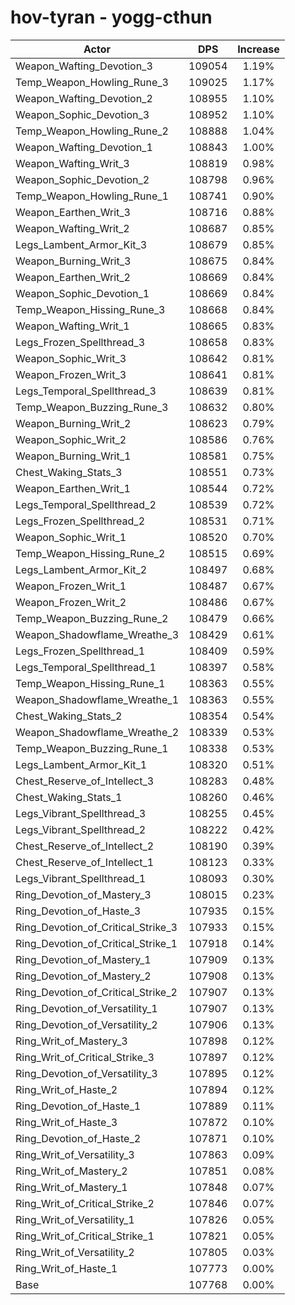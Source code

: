 # hov-tyran - yogg-cthun
| Actor | DPS | Increase |
|---|:---:|:---:|
|Weapon_Wafting_Devotion_3|109054|1.19%|
|Temp_Weapon_Howling_Rune_3|109025|1.17%|
|Weapon_Wafting_Devotion_2|108955|1.10%|
|Weapon_Sophic_Devotion_3|108952|1.10%|
|Temp_Weapon_Howling_Rune_2|108888|1.04%|
|Weapon_Wafting_Devotion_1|108843|1.00%|
|Weapon_Wafting_Writ_3|108819|0.98%|
|Weapon_Sophic_Devotion_2|108798|0.96%|
|Temp_Weapon_Howling_Rune_1|108741|0.90%|
|Weapon_Earthen_Writ_3|108716|0.88%|
|Weapon_Wafting_Writ_2|108687|0.85%|
|Legs_Lambent_Armor_Kit_3|108679|0.85%|
|Weapon_Burning_Writ_3|108675|0.84%|
|Weapon_Earthen_Writ_2|108669|0.84%|
|Weapon_Sophic_Devotion_1|108669|0.84%|
|Temp_Weapon_Hissing_Rune_3|108668|0.84%|
|Weapon_Wafting_Writ_1|108665|0.83%|
|Legs_Frozen_Spellthread_3|108658|0.83%|
|Weapon_Sophic_Writ_3|108642|0.81%|
|Weapon_Frozen_Writ_3|108641|0.81%|
|Legs_Temporal_Spellthread_3|108639|0.81%|
|Temp_Weapon_Buzzing_Rune_3|108632|0.80%|
|Weapon_Burning_Writ_2|108623|0.79%|
|Weapon_Sophic_Writ_2|108586|0.76%|
|Weapon_Burning_Writ_1|108581|0.75%|
|Chest_Waking_Stats_3|108551|0.73%|
|Weapon_Earthen_Writ_1|108544|0.72%|
|Legs_Temporal_Spellthread_2|108539|0.72%|
|Legs_Frozen_Spellthread_2|108531|0.71%|
|Weapon_Sophic_Writ_1|108520|0.70%|
|Temp_Weapon_Hissing_Rune_2|108515|0.69%|
|Legs_Lambent_Armor_Kit_2|108497|0.68%|
|Weapon_Frozen_Writ_1|108487|0.67%|
|Weapon_Frozen_Writ_2|108486|0.67%|
|Temp_Weapon_Buzzing_Rune_2|108479|0.66%|
|Weapon_Shadowflame_Wreathe_3|108429|0.61%|
|Legs_Frozen_Spellthread_1|108409|0.59%|
|Legs_Temporal_Spellthread_1|108397|0.58%|
|Temp_Weapon_Hissing_Rune_1|108363|0.55%|
|Weapon_Shadowflame_Wreathe_1|108363|0.55%|
|Chest_Waking_Stats_2|108354|0.54%|
|Weapon_Shadowflame_Wreathe_2|108339|0.53%|
|Temp_Weapon_Buzzing_Rune_1|108338|0.53%|
|Legs_Lambent_Armor_Kit_1|108320|0.51%|
|Chest_Reserve_of_Intellect_3|108283|0.48%|
|Chest_Waking_Stats_1|108260|0.46%|
|Legs_Vibrant_Spellthread_3|108255|0.45%|
|Legs_Vibrant_Spellthread_2|108222|0.42%|
|Chest_Reserve_of_Intellect_2|108190|0.39%|
|Chest_Reserve_of_Intellect_1|108123|0.33%|
|Legs_Vibrant_Spellthread_1|108093|0.30%|
|Ring_Devotion_of_Mastery_3|108015|0.23%|
|Ring_Devotion_of_Haste_3|107935|0.15%|
|Ring_Devotion_of_Critical_Strike_3|107933|0.15%|
|Ring_Devotion_of_Critical_Strike_1|107918|0.14%|
|Ring_Devotion_of_Mastery_1|107909|0.13%|
|Ring_Devotion_of_Mastery_2|107908|0.13%|
|Ring_Devotion_of_Critical_Strike_2|107907|0.13%|
|Ring_Devotion_of_Versatility_1|107907|0.13%|
|Ring_Devotion_of_Versatility_2|107906|0.13%|
|Ring_Writ_of_Mastery_3|107898|0.12%|
|Ring_Writ_of_Critical_Strike_3|107897|0.12%|
|Ring_Devotion_of_Versatility_3|107895|0.12%|
|Ring_Writ_of_Haste_2|107894|0.12%|
|Ring_Devotion_of_Haste_1|107889|0.11%|
|Ring_Writ_of_Haste_3|107872|0.10%|
|Ring_Devotion_of_Haste_2|107871|0.10%|
|Ring_Writ_of_Versatility_3|107863|0.09%|
|Ring_Writ_of_Mastery_2|107851|0.08%|
|Ring_Writ_of_Mastery_1|107848|0.07%|
|Ring_Writ_of_Critical_Strike_2|107846|0.07%|
|Ring_Writ_of_Versatility_1|107826|0.05%|
|Ring_Writ_of_Critical_Strike_1|107821|0.05%|
|Ring_Writ_of_Versatility_2|107805|0.03%|
|Ring_Writ_of_Haste_1|107773|0.00%|
|Base|107768|0.00%|
